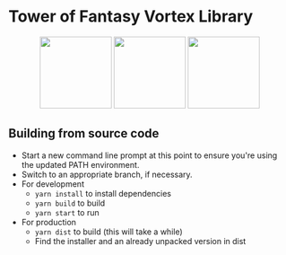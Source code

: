 # Tower of Fantasy Vortex Library

<p align="center" width="100%">
    <img height="128px" src="https://cdn.7tv.app/emote/6319eda18cf0978e2955940a/4x.webp"></a>
    <img height="128px" src="https://cdn.7tv.app/emote/65c2a83580e016b01c359f65/4x.webp"></a>
    <img height="128px" src="https://cdn.7tv.app/emote/631e5c605a703c4a98db593c/4x.webp"></a>
</p>

## Building from source code
- Start a new command line prompt at this point to ensure you're using the updated PATH environment.
- Switch to an appropriate branch, if necessary.
- For development
  - `yarn install` to install dependencies
  - `yarn build` to build
  - `yarn start` to run
- For production
  - `yarn dist` to build (this will take a while)
  - Find the installer and an already unpacked version in dist